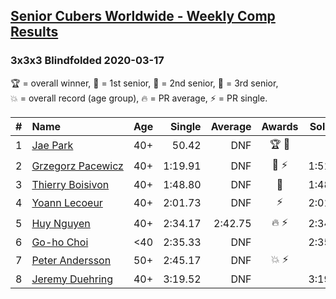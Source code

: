 <style>table {white-space: nowrap;}</style>

## [Senior Cubers Worldwide - Weekly Comp Results](/scw-comp/results/)
### 3x3x3 Blindfolded 2020-03-17

<span style="white-space: nowrap;">🏆 = overall winner</span>, <span style="white-space: nowrap;">🥇 = 1st senior</span>, <span style="white-space: nowrap;">🥈 = 2nd senior</span>, <span style="white-space: nowrap;">🥉 = 3rd senior</span>, <span style="white-space: nowrap;">💥 = overall record (age group)</span>, <span style="white-space: nowrap;">🔥 = PR average</span>, <span style="white-space: nowrap;">⚡ = PR single</span>.

| # | Name | Age | Single | Average | Awards | Solve 1 | Solve 2 | Solve 3 | Video |
| :--: | :-- | :--: | --: | --: | :--: | --: | --: | --: | :-- |
| 1 | [Jae Park](../../persons/jae_park/333bf.md) | 40+ | 50.42 | DNF | 🏆 🥇 | DNF | 50.42 | DNF | [Link](https://www.facebook.com/events/616010612582835?view=permalink&id=617628172421079) |
| 2 | [Grzegorz Pacewicz](../../persons/grzegorz_pacewicz/333bf.md) | 40+ | 1:19.91 | DNF | 🥈 ⚡ | 1:51.66 | 1:19.91 | DNF | [Link](https://www.facebook.com/events/616010612582835?view=permalink&id=620248352159061) |
| 3 | [Thierry Boisivon](../../persons/thierry_boisivon/333bf.md) | 40+ | 1:48.80 | DNF | 🥉 | 1:48.80 | DNF | DNF | [Link](https://www.facebook.com/events/616010612582835?view=permalink&id=620334732150423) |
| 4 | [Yoann Lecoeur](../../persons/yoann_lecoeur/333bf.md) | 40+ | 2:01.73 | DNF | ⚡ | 2:01.73 | 2:54.40 | DNF | [Link](https://www.facebook.com/events/616010612582835?view=permalink&id=617576952426201) |
| 5 | [Huy Nguyen](../../persons/huy_nguyen/333bf.md) | 40+ | 2:34.17 | 2:42.75 | 🔥 ⚡ | 2:34.17 | 2:49.49 | 2:44.58 | [Link](https://www.facebook.com/events/616010612582835?view=permalink&id=618547175662512) |
| 6 | [Go-ho Choi](../../persons/go_ho_choi/333bf.md) | <40 | 2:35.33 | DNF |  | 2:35.33 | DNF | DNF | [Link](https://www.facebook.com/events/616010612582835?view=permalink&id=620117415505488) |
| 7 | [Peter Andersson](../../persons/peter_andersson/333bf.md) | 50+ | 2:45.17 | DNF | 💥 ⚡ | DNF | 2:53.70 | 2:45.17 | [Link](https://www.facebook.com/events/616010612582835?view=permalink&id=617557405761489) |
| 8 | [Jeremy Duehring](../../persons/jeremy_duehring/333bf.md) | 40+ | 3:19.52 | DNF |  | 3:19.52 | DNF | DNS | [Link](https://www.facebook.com/events/616010612582835?view=permalink&id=620248352159061) |

<!-- Global site tag (gtag.js) - Google Analytics -->
<script async src="https://www.googletagmanager.com/gtag/js?id=UA-86348435-3"></script>
<script>window.dataLayer = window.dataLayer || []; function gtag() {dataLayer.push(arguments);} gtag('js', new Date()); gtag('config', 'UA-86348435-3');</script>
